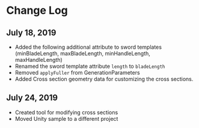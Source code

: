 # Change Log

## July 18, 2019

* Added the following additional attribute to sword templates (minBladeLength, maxBladeLength, minHandleLength, maxHandleLength)
* Renamed the sword template attribute ```length``` to ```bladeLength```
* Removed ```applyFuller``` from GenerationParameters
* Added Cross section geometry data for customizing the cross sections.

## July 24, 2019

* Created tool for modifying cross sections
* Moved Unity sample to a different project